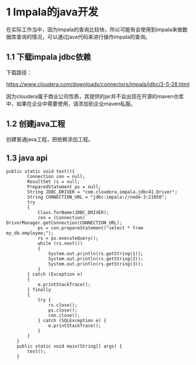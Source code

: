 # 1 Impala的java开发
在实际工作当中，因为impala的查询比较快，所以可能有会使用到impala来做数据库查询的情况，可以通过java代码来进行操作impala的查询。

## 1.1 下载impala jdbc依赖
下载路径：

https://www.cloudera.com/downloads/connectors/impala/jdbc/2-5-28.html

因为cloudera属于商业公司性质，其提供的jar并不会出现在开源的maven仓库中，如果在企业中需要使用，请添加到企业maven私服。


## 1.2 创建java工程
创建普通java工程，把依赖添加工程。

 

## 1.3 java api
``` 
public static void test(){
        Connection con = null;
        ResultSet rs = null;
        PreparedStatement ps = null;
        String JDBC_DRIVER = "com.cloudera.impala.jdbc41.Driver";
        String CONNECTION_URL = "jdbc:impala://node-3:21050";
        try
        {
            Class.forName(JDBC_DRIVER);
            con = (Connection) DriverManager.getConnection(CONNECTION_URL);
            ps = con.prepareStatement("select * from my_db.employee;");
            rs = ps.executeQuery();
            while (rs.next())
            {
                System.out.println(rs.getString(1));
                System.out.println(rs.getString(2));
                System.out.println(rs.getString(3));
            }
        } catch (Exception e)
        {
            e.printStackTrace();
        } finally
        {
            try {
                rs.close();
                ps.close();
                con.close();
            } catch (SQLException e) {
                e.printStackTrace();
            }
        }
    }
    public static void main(String[] args) {
        test();
    }
```
